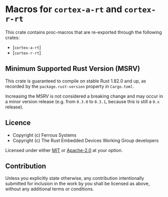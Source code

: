 # Macros for `cortex-a-rt` and `cortex-r-rt`

This crate contains proc-macros that are re-exported through the following crates:

* [`cortex-a-rt`]
* [`cortex-r-rt`]

[cortex-a-rt]: https://crates.io/crates/cortex-a-rt
[cortex-r-rt]: https://crates.io/crates/cortex-r-rt

## Minimum Supported Rust Version (MSRV)

This crate is guaranteed to compile on stable Rust 1.82.0 and up, as recorded
by the `package.rust-version` property in `Cargo.toml`.

Increasing the MSRV is not considered a breaking change and may occur in a
minor version release (e.g. from `0.3.0` to `0.3.1`, because this is still a
`0.x` release).

## Licence

* Copyright (c) Ferrous Systems
* Copyright (c) The Rust Embedded Devices Working Group developers

Licensed under either [MIT](./LICENSE-MIT) or [Apache-2.0](./LICENSE-APACHE) at
your option.

## Contribution

Unless you explicitly state otherwise, any contribution intentionally submitted
for inclusion in the work by you shall be licensed as above, without any
additional terms or conditions.
